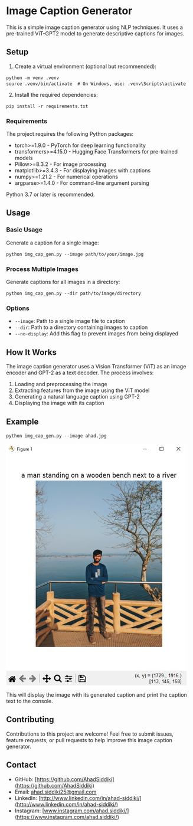# Image Caption Generator

This is a simple image caption generator using NLP techniques. It uses a pre-trained ViT-GPT2 model to generate descriptive captions for images.

## Setup

1. Create a virtual environment (optional but recommended):
```
python -m venv .venv
source .venv/bin/activate  # On Windows, use: .venv\Scripts\activate
```

2. Install the required dependencies:
```
pip install -r requirements.txt
```

### Requirements
The project requires the following Python packages:
- torch>=1.9.0 - PyTorch for deep learning functionality
- transformers>=4.15.0 - Hugging Face Transformers for pre-trained models
- Pillow>=8.3.2 - For image processing
- matplotlib>=3.4.3 - For displaying images with captions
- numpy>=1.21.2 - For numerical operations
- argparse>=1.4.0 - For command-line argument parsing

Python 3.7 or later is recommended.

## Usage

### Basic Usage
Generate a caption for a single image:
```
python img_cap_gen.py --image path/to/your/image.jpg
```

### Process Multiple Images
Generate captions for all images in a directory:
```
python img_cap_gen.py --dir path/to/image/directory
```

### Options
- `--image`: Path to a single image file to caption
- `--dir`: Path to a directory containing images to caption
- `--no-display`: Add this flag to prevent images from being displayed 

## How It Works

The image caption generator uses a Vision Transformer (ViT) as an image encoder and GPT-2 as a text decoder. The process involves:

1. Loading and preprocessing the image
2. Extracting features from the image using the ViT model
3. Generating a natural language caption using GPT-2
4. Displaying the image with its caption

## Example

```
python img_cap_gen.py --image ahad.jpg
```
![output caption consle](outputSS.jpg)

This will display the image with its generated caption and print the caption text to the console. 

## Contributing

Contributions to this project are welcome! Feel free to submit issues, feature requests, or pull requests to help improve this image caption generator.

## Contact

- GitHub: [https://github.com/AhadSiddiki](https://github.com/AhadSiddiki)
- Email: [ahad.siddiki25@gmail.com](mailto:ahad.siddiki25@gmail.com)
- LinkedIn: [http://www.linkedin.com/in/ahad-siddiki/](http://www.linkedin.com/in/ahad-siddiki/)
- Instagram: [www.instagram.com/ahad.siddiki/](https://www.instagram.com/ahad.siddiki/)

